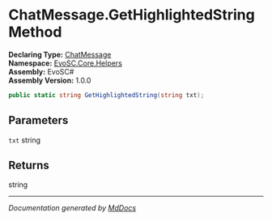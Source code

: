 ﻿<!--  
  <auto-generated>   
    The contents of this file were generated by a tool.  
    Changes to this file may be list if the file is regenerated  
  </auto-generated>   
-->

# ChatMessage.GetHighlightedString Method

**Declaring Type:** [ChatMessage](../index.md)  
**Namespace:** [EvoSC.Core.Helpers](../../index.md)  
**Assembly:** EvoSC\#  
**Assembly Version:** 1.0.0

```csharp
public static string GetHighlightedString(string txt);
```

## Parameters

`txt`  string

## Returns

string

___

*Documentation generated by [MdDocs](https://github.com/ap0llo/mddocs)*
